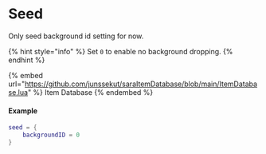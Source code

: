 # Seed

Only seed background id setting for now.

{% hint style="info" %}
Set `0` to enable no background dropping.
{% endhint %}

{% embed url="https://github.com/junssekut/saraItemDatabase/blob/main/ItemDatabase.lua" %}
Item Database
{% endembed %}

#### Example

```lua
seed = {
    backgroundID = 0
}
```
